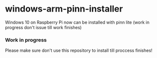 # windows-arm-pinn-installer
Windows 10 on Raspberry Pi now can be installed with pinn lite (work in progress don't issue till work finishes)

### Work in progress
Please make sure don't use this repository to install till proccess finishes!

